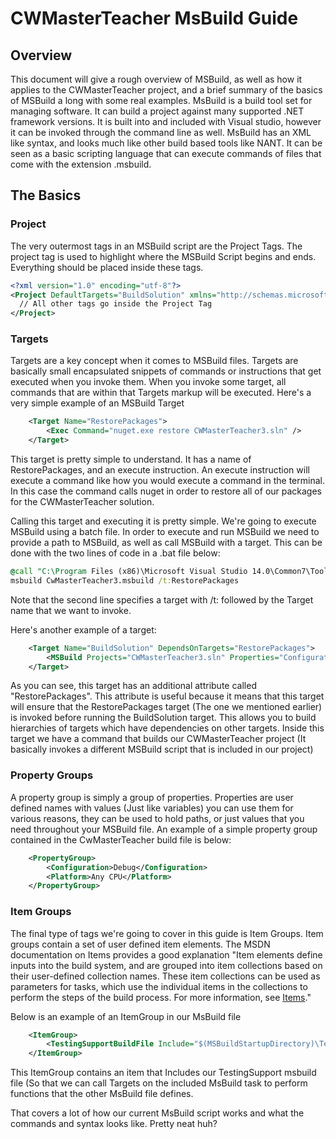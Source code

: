 # CWMasterTeacher MsBuild Guide

## Overview
This document will give a rough overview of MSBuild, as well as how it applies to the CWMasterTeacher project, and a brief summary of the basics of MSBuild a long with some real examples.  MsBuild is a build tool set for managing software.  It can build a project against many supported .NET framework versions.  It is built into and included with Visual studio, however it can be invoked through the command line as well.  MsBuild has an XML like syntax, and looks much like other build based tools like NANT.  It can be seen as a basic scripting language that can execute commands of files that come with the extension .msbuild.


## The Basics

### Project
The very outermost tags in an MSBuild script are the Project Tags.  The project tag is used to highlight where the MSBuild Script begins and ends.  Everything should be placed inside these tags. 

```xml
<?xml version="1.0" encoding="utf-8"?>
<Project DefaultTargets="BuildSolution" xmlns="http://schemas.microsoft.com/developer/msbuild/2003">
  // All other tags go inside the Project Tag
</Project>
```

### Targets 
Targets are a key concept when it comes to MSBuild files.  Targets are basically small encapsulated snippets of commands or instructions that get executed when you invoke them.  When you invoke some target, all commands that are within that Targets markup will be executed.  Here's a very simple example of an MSBuild Target

```xml
	<Target Name="RestorePackages">
		<Exec Command="nuget.exe restore CWMasterTeacher3.sln" />
	</Target>
```
This target is pretty simple to understand.  It has a name of RestorePackages, and an execute instruction.  An execute instruction will execute a command like how you would execute a command in the terminal.  In this case the command calls nuget in order to restore all of our packages for the CWMasterTeacher solution.  

Calling this target and executing it is pretty simple.  We're going to execute MSBuild using a batch file.  In order to execute and run MSBuild we need to provide a path to MSBuild, as well as call MSBuild with a target.  This can be done with the two lines of code in a .bat file below:

```bat
@call "C:\Program Files (x86)\Microsoft Visual Studio 14.0\Common7\Tools\VsMSBuildCmd.bat"
msbuild CwMasterTeacher3.msbuild /t:RestorePackages
```
Note that the second line specifies a target with /t: followed by the Target name that we want to invoke. 

Here's another example of a target:

```xml
	<Target Name="BuildSolution" DependsOnTargets="RestorePackages">
		<MSBuild Projects="CWMasterTeacher3.sln" Properties="Configuration=$(Configuration);Platform=$(Platform)"/>
	</Target>
```
As you can see, this target has an additional attribute called "RestorePackages".  This attribute is useful because it means that this target will ensure that the RestorePackages target (The one we mentioned earlier) is invoked before running the BuildSolution target.  This allows you to build hierarchies of targets which have dependencies on other targets.  Inside this target we have a command that builds our CWMasterTeacher project (It basically invokes a different MSBuild script that is included in our project)  

### Property Groups
A property group is simply a group of properties.  Properties are user defined names with values (Just like variables) you can use them for various reasons, they can be used to hold paths, or just values that you need throughout your MSBuild file.  An example of a simple property group contained in the CwMasterTeacher build file is below:

```xml
	<PropertyGroup>
		<Configuration>Debug</Configuration>
		<Platform>Any CPU</Platform>
	</PropertyGroup>
```

### Item Groups
The final type of tags we're going to cover in this guide is Item Groups.  Item groups contain a set of user defined item elements.  The MSDN documentation on Items provides a good explanation "Item elements define inputs into the build system, and are grouped into item collections based on their user-defined collection names. These item collections can be used as parameters for tasks, which use the individual items in the collections to perform the steps of the build process. For more information, see [Items](https://msdn.microsoft.com/en-us/library/ms171453.aspx)." 

Below is an example of an ItemGroup in our MsBuild file
```xml
	<ItemGroup>
		<TestingSupportBuildFile Include="$(MSBuildStartupDirectory)\TestingSupport.msbuild" />
	</ItemGroup>
```
This ItemGroup contains an item that Includes our TestingSupport msbuild file (So that we can call Targets on the included MsBuild task to perform functions that the other MsBuild file defines. 

That covers a lot of how our current MsBuild script works and what the commands and syntax looks like.  Pretty neat huh?  



